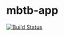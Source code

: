 # mbtb-app

[![Build Status](https://travis-ci.com/Maritime-Brain-Tissue-Bank/mbtb-app.svg?branch=master)](https://travis-ci.com/Maritime-Brain-Tissue-Bank/mbtb-app)